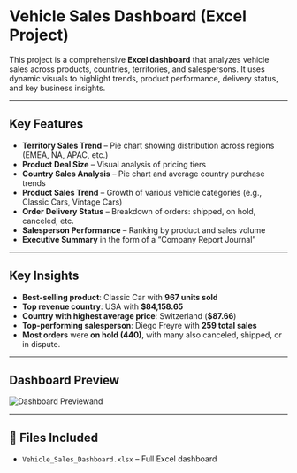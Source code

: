 # Vehicle Sales Dashboard (Excel Project)

This project is a comprehensive **Excel dashboard** that analyzes vehicle sales across products, countries, territories, and salespersons. It uses dynamic visuals to highlight trends, product performance, delivery status, and key business insights.

---

## Key Features

- **Territory Sales Trend** – Pie chart showing distribution across regions (EMEA, NA, APAC, etc.)
- **Product Deal Size** – Visual analysis of pricing tiers
- **Country Sales Analysis** – Pie chart and average country purchase trends
- **Product Sales Trend** – Growth of various vehicle categories (e.g., Classic Cars, Vintage Cars)
- **Order Delivery Status** – Breakdown of orders: shipped, on hold, canceled, etc.
- **Salesperson Performance** – Ranking by product and sales volume
- **Executive Summary** in the form of a “Company Report Journal”

---

## Key Insights

- **Best-selling product**: Classic Car with **967 units sold**
- **Top revenue country**: USA with **$84,158.65**
- **Country with highest average price**: Switzerland (**$87.66**)
- **Top-performing salesperson**: Diego Freyre with **259 total sales**
- **Most orders** were **on hold (440)**, with many also canceled, shipped, or in dispute.

---

## Dashboard Preview

![Dashboard Preview](images/Vehicle_Dashboard_Sales.png)and 

---

## 📁 Files Included

- `Vehicle_Sales_Dashboard.xlsx` – Full Excel dashboard
